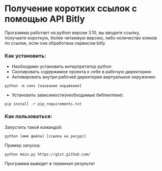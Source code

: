 # Получение коротких ссылок с помощью API Bitly

Программа работает на python версии 3.10, вы вводите ссылку, получаете короткую, более читаемую версию, либо количество кликов по ссылке, если она обработана сервисом bitly

### Как установить:

* Необходимо установить интерпретатор python
* Скопировать содержимое проекта к себе в рабочую директорию
* Активировать внутри рабочей директории виртуальное окружение:

```
python -m venv [название окружения]
```
* Установить зависимости(необходимые библиотеки):

```
pip install -r pip_requirements.txt
```

### Как пользоваться:

Запустить такой командой:

```
python [имя файла] [ссылка на ресурс]
```

Пример запуска:
```
python main.py https://gist.github.com/
```

Программа выведет в терминал результат



